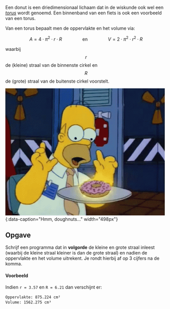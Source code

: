 Een donut is een driedimensionaal lichaam dat in de wiskunde ook wel een <a href='https://nl.wikipedia.org/wiki/Torus' target='_blank'>*torus*</a> wordt genoemd. Een binnenband van een fiets is ook een voorbeeld van een torus.

Van een torus bepaalt men de oppervlakte en het volume via:

$$
    A = 4 \cdot \pi^2 \cdot r \cdot R \qquad\qquad \text{en}\qquad\qquad V = 2 \cdot \pi^2 \cdot r^2 \cdot R
$$

waarbij $$r$$ de (kleine) straal van de binnenste cirkel en $$R$$ de (grote) straal van de buitenste cirkel voorstelt.

![Hmm, doughnuts...](media/Homer_doughnut.gif "Hmm, doughnuts..."){:data-caption="Hmm, doughnuts..." width="498px"}

## Opgave
Schrijf een programma dat in **volgorde** de kleine en grote straal inleest (waarbij de kleine straal kleiner is dan de grote straal) en nadien de oppervlakte en het volume uitrekent. Je rondt hierbij af op 3 cijfers na de komma.

#### Voorbeeld
Indien `r = 3.57` en `R = 6.21` dan verschijnt er:
```
Oppervlakte: 875.224 cm²
Volume: 1562.275 cm³
```